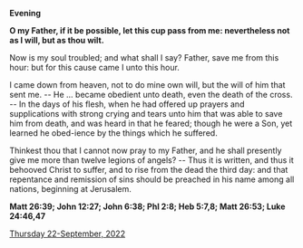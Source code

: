 **Evening**

**O my Father, if it be possible, let this cup pass from me: nevertheless not as I will, but as thou wilt.**
 
Now is my soul troubled; and what shall I say? Father, save me from this hour: but for this cause came I unto this hour.
 
I came down from heaven, not to do mine own will, but the will of him that sent me. -- He ... became obedient unto death, even the death of the cross. -- In the days of his flesh, when he had offered up prayers and supplications with strong crying and tears unto him that was able to save him from death, and was heard in that he feared; though he were a Son, yet learned he obed-ience by the things which he suffered.
 
Thinkest thou that I cannot now pray to my Father, and he shall presently give me more than twelve legions of angels? -- Thus it is written, and thus it behooved Christ to suffer, and to rise from the dead the third day: and that repentance and remission of sins should be preached in his name among all nations, beginning at Jerusalem.  

**Matt 26:39; John 12:27; John 6:38; Phl 2:8; Heb 5:7,8; Matt 26:53; Luke 24:46,47**

[Thursday 22-September, 2022](https://t.me/daily_light)
